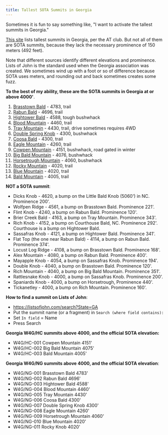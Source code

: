 ```yaml
---
title: Tallest SOTA Summits in Georgia
---
```


Sometimes it is fun to say something like, "I want to activate the tallest summits in Georgia."

[This site](https://georgia-atclub.org/georgia-4000/georgia-4000-foot-peaks) lists tallest summits in Georgia, per the AT club.  But not all of them are SOTA summits, because they lack the necessary prominence of 150 meters (492 feet). 

Note that different sources identify different elevations and prominence.  Lists of John is the standard used when the Georgia association was created.  We sometimes wind up with a foot or so of difference because SOTA uses meters, and rounding out and back sometimes creates some fuzz.

**To the best of my ability, these are the SOTA summits in Georgia at or above 4000'**.

1. [Brasstown Bald](/sota-guides/Brasstown%20Bald%20(W4G_NG-001).html) - 4783, trail
2. [Rabun Bald](/sota-guides/Rabun%20Bald%20(W4G_NG-002).html) - 4696, trail
3. [Hightower Bald](/sota-guides/Hightower%20Bald%20(W4G_NG-003).html) - 4588, tough bushwhack
4. [Blood Mountain](/sota-guides/Blood%20Mountain%20(W4G_NG-004).html) - 4460, trail
5. [Tray Mountain](/sota-guides/Tray%20Mountain%20(W4G_NG-005).html) - 4430, trail, drive sometimes requires 4WD
6. [Double Spring Knob](/sota-guides/Double%20Spring%20Knob%20(W4G_NG-007).html) - 4300, bushwhack
7. [Coosa Bald](/sota-guides/Coosa%20Bald%20(W4G_NG-006).html) - 4300, trail
8. [Eagle Mountain](/sota-guides/Eagle%20Mountain%20(W4G_NG-008).html) - 4260, trail
9. [Cowpen Mountain](/sota-guides/Cowpen%20Mountain%20(W4G_HC-001).html) - 4151, bushwhack, road gated in winter
10. [Big Bald Mountain](/sota-guides/Big%20Bald%20Mountain%20(W4G_HC-002).html) - 4076, bushwhack
11. [Horsetrough Mountain](/sota-guides/Horsetrough%20Mountain%20(W4G_NG-009).html) - 4060, bushwhack
12. [Rocky Mountain](/sota-guides/Rocky%20Mountain%20(W4G_NG-011).html) - 4020, trail
14. [Blue Mountain](/sota-guides/Blue%20Mountain%20(W4G_NG-010).html) - 4020, trail
13. [Bald Mountain](/sota-guides/Bald%20Mountain%20(W4G_HC-003).html) - 4005, trail

**NOT a SOTA summit**:

* Dicks Knob - 4620, a bump on the Little Bald Knob (5060') in NC. Prominence 200'.
* Wolfpen Ridge - 4561, a bump on Brasstown Bald. Prominence 221'.
* Flint Knob - 4240, a bump on Rabun Bald. Prominence 120'.
* Brier Creek Bald - 4163, a bump on Tray Mountain. Prominence 343'.
* Rich Knob - 4152, a bump on Courthouse Bald, NC. Prominence 292'. Courthouse is a bump on Hightower Bald.
* Sassafras Knob - 4121, a bump on Hightower Bald. Prominence 341'.
* Flat Top (the one near Rabun Bald) - 4114, a bump on Rabun Bald. Prominence 374'.
* Locust Log Ridge - 4108, a bump on Brasstown Bald. Prominence 168'.
* Alex Mountain - 4080, a bump on Rabun Bald. Prominence 400'.
* Mayapple Knob - 4054, a bump on Sassafras Knob. Prominence 194'.
* Double Knob - 4040, a bump on Brasstown Bald. Prominence 120'.
* Rich Mountain - 4040, a bump on Big Bald Mountain. Prominence 351'.
* Rattlesnake Knob - 4000, a bump on Sassafras Knob. Prominence 200'.
* Spaniards Knob - 4000, a bump on Horsetrough, Prominence 440'.
* Tickanetley - 4000, a bump on Rich Mountain. Prominence 160'.

**How to find a summit on Lists of John**:

* https://listsofjohn.com/search?State=GA
* Put the summit name (or a fragment) in `Search (where field contains):`
* Set `In field` = Name
* Press Search

**Georgia W4G/HC summits above 4000, and the official SOTA elevation:**
* W4G/HC-001 Cowpen Mountain 4151'
* W4G/HC-002 Big Bald Mountain 4075'
* W4G/HC-003 Bald Mountain 4005'

**Georgia W4G/NG summits above 4000, and the official SOTA elevation**:
* W4G/NG-001 Brasstown Bald 4783'
* W4G/NG-002 Rabun Bald 4696'
* W4G/NG-003 Hightower Bald 4588'
* W4G/NG-004 Blood Mountain 4460'
* W4G/NG-005 Tray Mountain 4430'
* W4G/NG-006 Coosa Bald 4300'
* W4G/NG-007 Double Spring Knob 4300'
* W4G/NG-008 Eagle Mountain 4260'
* W4G/NG-009 Horsetrough Mountain 4060'
* W4G/NG-010 Blue Mountain 4020'
* W4G/NG-011 Rocky Knob 4020'